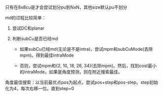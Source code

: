 只有在8x8cu是才会尝试划分pu到NxN，其他size默认pu不划分

md的过程比较简单：

1. 尝试DC和planar

2. 判断subCu是否已经md

   - 如果subCu已经md(无论是不是intra)，尝试mpm和subCuMode(去除mpm)。得到最佳intraMode

   - 否则，尝试mpm和{2, 10, 18, 26, 34}(去除mpm)。然后，找到cost最小的intraMode，如果是角度预测，则在附近搜索最佳。

角度最佳搜索：以当前最优点pos为起点，尝试pos+step和pos-step。step初始化为4，每次右移一位。直到step=0

